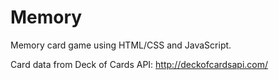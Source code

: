 # Memory

Memory card game using HTML/CSS and JavaScript.

Card data from Deck of Cards API:
http://deckofcardsapi.com/
